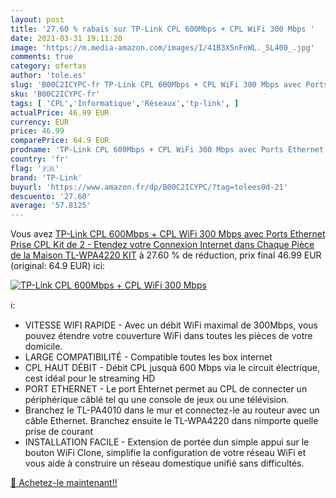 ```yaml
---
layout: post
title: '27.60 % rabais sur TP-Link CPL 600Mbps + CPL WiFi 300 Mbps '
date: 2021-03-31 19:11:20
image: 'https://m.media-amazon.com/images/I/41B3X5nFnWL._SL400_.jpg'
comments: true
category: ofertas
author: 'tole.es'
slug: 'B00C2ICYPC-fr TP-Link CPL 600Mbps + CPL WiFi 300 Mbps avec Ports...'
sku: 'B00C2ICYPC-fr'
tags: [ 'CPL','Informatique','Réseaux','tp-link', ]
actualPrice: 46.99 EUR
currency: EUR
price: 46.99
comparePrice: 64.9 EUR
prodname: 'TP-Link CPL 600Mbps + CPL WiFi 300 Mbps avec Ports Ethernet  Prise CPL Kit de 2 - Etendez votre Connexion Internet dans Chaque Pièce de la Maison  TL-WPA4220 KIT'
country: 'fr'
flag: '🇫🇷'
brand: 'TP-Link'
buyurl: 'https://www.amazon.fr/dp/B00C2ICYPC/?tag=tolees0d-21'
descuento: '27.60'
average: '57.8125'
---
```


Vous avez [TP-Link CPL 600Mbps + CPL WiFi 300 Mbps avec Ports Ethernet  Prise CPL Kit de 2 - Etendez votre Connexion Internet dans Chaque Pièce de la Maison  TL-WPA4220 KIT](https://www.amazon.fr/dp/B00C2ICYPC/?tag=tolees0d-21)  à  27.60 % de réduction, prix final  46.99 EUR (original: 64.9 EUR) ici:

[![TP-Link CPL 600Mbps + CPL WiFi 300 Mbps ](https://m.media-amazon.com/images/I/41B3X5nFnWL._SL400_.jpg)](https://www.amazon.fr/dp/B00C2ICYPC/?tag=tolees0d-21)

ℹ️:

- VITESSE WIFI RAPIDE - Avec un débit WiFi maximal de 300Mbps, vous pouvez étendre votre couverture WiFi dans toutes les pièces de votre domicile.
- LARGE COMPATIBILITÉ - Compatible toutes les box internet
- CPL HAUT DÉBIT - Débit CPL jusquà 600 Mbps via le circuit électrique, cest idéal pour le streaming HD
- PORT ETHERNET - Le port Ehternet permet au CPL de connecter un périphérique câblé tel qu une console de jeux ou une télévision.
- Branchez le TL-PA4010 dans le mur et connectez-le au routeur avec un câble Ethernet. Branchez ensuite le TL-WPA4220 dans nimporte quelle prise de courant
- INSTALLATION FACILE - Extension de portée dun simple appui sur le bouton WiFi Clone, simplifie la configuration de votre réseau WiFi et vous aide à construire un réseau domestique unifié sans difficultés.

[🛒 Achetez-le maintenant!!](https://www.amazon.fr/dp/B00C2ICYPC/?tag=tolees0d-21)
